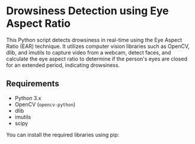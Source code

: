 # Drowsiness Detection using Eye Aspect Ratio

This Python script detects drowsiness in real-time using the Eye Aspect Ratio (EAR) technique. It utilizes computer vision libraries such as OpenCV, dlib, and imutils to capture video from a webcam, detect faces, and calculate the eye aspect ratio to determine if the person's eyes are closed for an extended period, indicating drowsiness.

## Requirements

- Python 3.x
- OpenCV (`opencv-python`)
- dlib
- imutils
- scipy

You can install the required libraries using pip:
